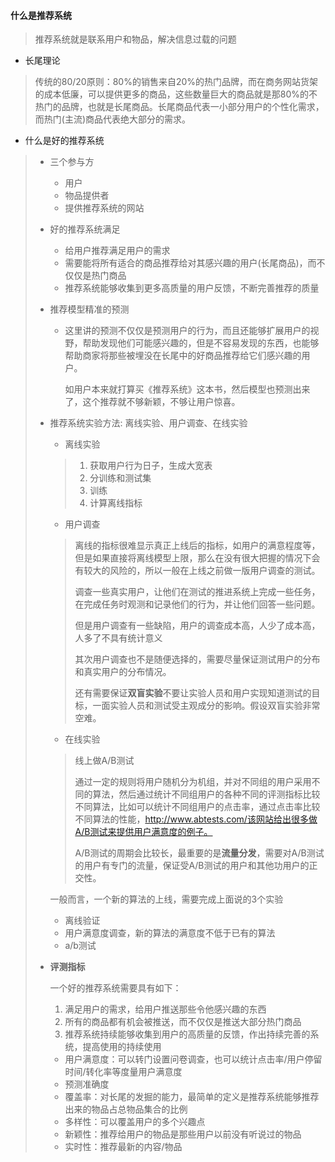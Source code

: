 #### 什么是推荐系统

> 推荐系统就是联系用户和物品，解决信息过载的问题

* 长尾理论

> 传统的80/20原则：80%的销售来自20%的热门品牌，而在商务网站货架的成本低廉，可以提供更多的商品，这些数量巨大的商品就是那80%的不热门的品牌，也就是长尾商品。长尾商品代表一小部分用户的个性化需求，而热门(主流)商品代表绝大部分的需求。

* 什么是好的推荐系统

> * 三个参与方
>   * 用户
>   * 物品提供者
>   * 提供推荐系统的网站
>
> * 好的推荐系统满足
>
>   * 给用户推荐满足用户的需求
>   * 需要能将所有适合的商品推荐给对其感兴趣的用户(长尾商品)，而不仅仅是热门商品
>   * 推荐系统能够收集到更多高质量的用户反馈，不断完善推荐的质量
>
> * 推荐模型精准的预测
>
>   * 这里讲的预测不仅仅是预测用户的行为，而且还能够扩展用户的视野，帮助发现他们可能感兴趣的，但是不容易发现的东西，也能够帮助商家将那些被埋没在长尾中的好商品推荐给它们感兴趣的用户。
>
>     如用户本来就打算买《推荐系统》这本书，然后模型也预测出来了，这个推荐就不够新颖，不够让用户惊喜。
>
> * 推荐系统实验方法: 离线实验、用户调查、在线实验
>
>   * 离线实验
>
>   > 1. 获取用户行为日子，生成大宽表
>   > 2. 分训练和测试集
>   > 3. 训练
>   > 4. 计算离线指标
>
>   * 用户调查
>
>   > 离线的指标很难显示真正上线后的指标，如用户的满意程度等，但是如果直接将离线模型上限，那么在没有很大把握的情况下会有较大的风险的，所以一般在上线之前做一版用户调查的测试。
>   >
>   > 调查一些真实用户，让他们在测试的推进系统上完成一些任务，在完成任务时观测和记录他们的行为，并让他们回答一些问题。
>   >
>   > 但是用户调查有一些缺陷，用户的调查成本高，人少了成本高，人多了不具有统计意义
>   >
>   > 其次用户调查也不是随便选择的，需要尽量保证测试用户的分布和真实用户的分布情况。
>   >
>   > 还有需要保证**双盲实验**不要让实验人员和用户实现知道测试的目标，一面实验人员和测试受主观成分的影响。假设双盲实验非常空难。
>
>   * 在线实验
>
>   > 线上做A/B测试
>   >
>   > 通过一定的规则将用户随机分为机组，并对不同组的用户采用不同的算法，然后通过统计不同组用户的各种不同的评测指标比较不同算法，比如可以统计不同组用户的点击率，通过点击率比较不同算法的性能，http://www.abtests.com/该网站给出很多做A/B测试来提供用户满意度的例子。
>   >
>   > A/B测试的周期会比较长，最重要的是**流量分发**，需要对A/B测试的用户有专门的流量，保证受A/B测试的用户和其他功用户的正交性。
>
>   一般而言，一个新的算法的上线，需要完成上面说的3个实验
>
>   * 离线验证
>   * 用户满意度调查，新的算法的满意度不低于已有的算法
>   * a/b测试
>
> * **评测指标**
>
>   一个好的推荐系统需要具有如下：
>
>   1. 满足用户的需求，给用户推送那些令他感兴趣的东西
>   2. 所有的商品都有机会被推送，而不仅仅是推送大部分热门商品
>   3. 推荐系统持续能够收集到用户的高质量的反馈，作出持续完善的系统，提高使用的持续使用
>
>   * 用户满意度：可以转门设置问卷调查，也可以统计点击率/用户停留时间/转化率等度量用户满意度
>   * 预测准确度
>   * 覆盖率：对长尾的发掘的能力，最简单的定义是推荐系统能够推荐出来的物品占总物品集合的比例
>   * 多样性：可以覆盖用户的多个兴趣点
>   * 新颖性：推荐给用户的物品是那些用户以前没有听说过的物品
>   * 实时性：推荐最新的内容/物品